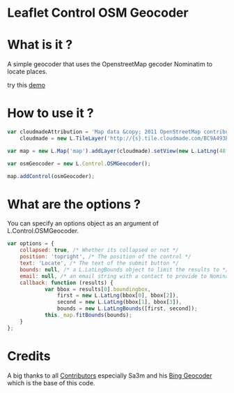 Leaflet Control OSM Geocoder
=============================

# What is it ?
A simple geocoder that uses the OpenstreetMap gecoder Nominatim to locate places.

try this [demo](http://k4r573n.github.io/leaflet-control-osm-geocoder/)

# How to use it ?
```javascript
var cloudmadeAttribution = 'Map data &copy; 2011 OpenStreetMap contributors, Imagery &copy; 2011 CloudMade',
    cloudmade = new L.TileLayer('http://{s}.tile.cloudmade.com/BC9A493B41014CAABB98F0471D759707/997/256/{z}/{x}/{y}.png', {attribution: cloudmadeAttribution});

var map = new L.Map('map').addLayer(cloudmade).setView(new L.LatLng(48.5, 2.5), 15);

var osmGeocoder = new L.Control.OSMGeocoder();

map.addControl(osmGeocoder);
```

# What are the options ?
You can specify an options object as an argument of L.Control.OSMGeocoder.
```javascript
var options = {
    collapsed: true, /* Whether its collapsed or not */
    position: 'topright', /* The position of the control */
    text: 'Locate', /* The text of the submit button */
    bounds: null, /* a L.LatLngBounds object to limit the results to */
    email: null, /* an email string with a contact to provide to Nominatim. Useful if you are doing lots of queries */
    callback: function (results) {
			var bbox = results[0].boundingbox,
				first = new L.LatLng(bbox[0], bbox[2]),
				second = new L.LatLng(bbox[1], bbox[3]),
				bounds = new L.LatLngBounds([first, second]);
			this._map.fitBounds(bounds);
    }
};
```

# Credits
A big thanks to all [Contributors](https://github.com/k4r573n/leaflet-control-osm-geocoder/graphs/contributors) especially Sa3m and his [Bing Geocoder](https://github.com/sa3m/leaflet-control-bing-geocoder) which is the base of this code.

